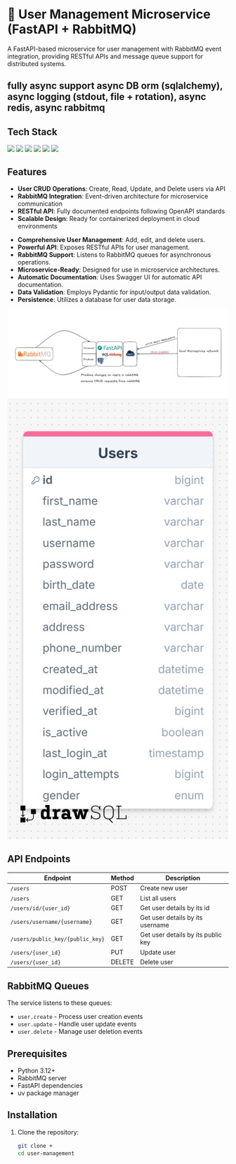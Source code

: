 # 👥 User Management Microservice (FastAPI + RabbitMQ)


A FastAPI-based microservice for user management with RabbitMQ event integration, providing RESTful APIs and message queue support for distributed systems.

## fully async support  async DB orm (sqlalchemy), async logging (stdout, file + rotation), async redis, async rabbitmq

## Tech Stack
<div>
	<img src="https://skillicons.dev/icons?i=python"/>
	<img src="https://skillicons.dev/icons?i=fastapi"/>
	<img src="https://skillicons.dev/icons?i=postgresql"/>
    <img src="https://skillicons.dev/icons?i=rabbitmq"/>
    <img src="https://skillicons.dev/icons?i=redis"/>
	<img src="https://skillicons.dev/icons?i=docker"/>
</div>

## Features

- **User CRUD Operations**: Create, Read, Update, and Delete users via API
- **RabbitMQ Integration**: Event-driven architecture for microservice communication
- **RESTful API**: Fully documented endpoints following OpenAPI standards
- **Scalable Design**: Ready for containerized deployment in cloud environments
* **Comprehensive User Management**: Add, edit, and delete users.
* **Powerful API**: Exposes RESTful APIs for user management.
* **RabbitMQ Support**: Listens to RabbitMQ queues for asynchronous operations.
* **Microservice-Ready**: Designed for use in microservice architectures.
* **Automatic Documentation**: Uses Swagger UI for automatic API documentation.
* **Data Validation**: Employs Pydantic for input/output data validation.
* **Persistence**: Utilizes a database for user data storage.


<img src="./docs/scheme.png">
<img src="./docs/db-schema.png">

## API Endpoints

| Endpoint                           | Method | Description                        |
|------------------------------------|--------|------------------------------------|
| `/users`                           | POST   | Create new user                    |
| `/users`                           | GET    | List all users                     |
| `/users/id/{user_id}`              | GET    | Get user details by its id         |
| `/users/username/{username}`       | GET    | Get user details by its username   |
| `/users/public_key/{public_key}` | GET    | Get user details by its public key |
| `/users/{user_id}`                 | PUT    | Update user                        |
| `/users/{user_id}`                 | DELETE | Delete user                        |

## RabbitMQ Queues

The service listens to these queues:

- `user.create` - Process user creation events
- `user.update` - Handle user update events
- `user.delete` - Manage user deletion events

## Prerequisites

- Python 3.12+
- RabbitMQ server
- FastAPI dependencies
- uv package manager

## Installation

1. Clone the repository:
   ```bash
   git clone +
   cd user-management
    ```
